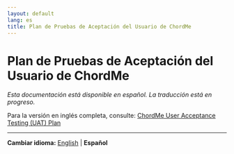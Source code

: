 ```yaml
---
layout: default
lang: es
title: Plan de Pruebas de Aceptación del Usuario de ChordMe
---
```


# Plan de Pruebas de Aceptación del Usuario de ChordMe

*Esta documentación está disponible en español. La traducción está en progreso.*

Para la versión en inglés completa, consulte: [ChordMe User Acceptance Testing (UAT) Plan](UAT_TEST_PLAN.md)

---

**Cambiar idioma:** [English](UAT_TEST_PLAN.md) | **Español**